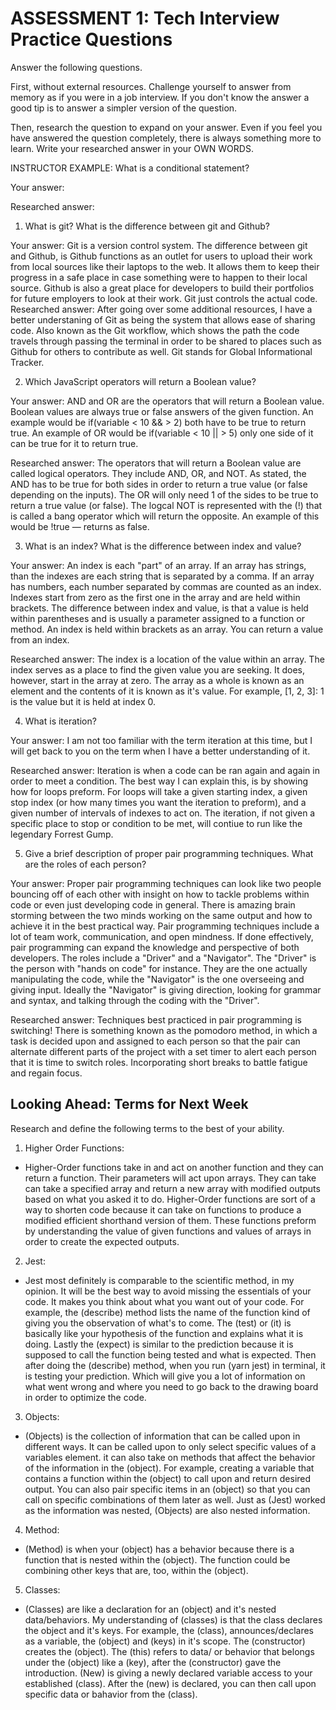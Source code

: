 # ASSESSMENT 1: Tech Interview Practice Questions
Answer the following questions.

First, without external resources. Challenge yourself to answer from memory as if you were in a job interview. If you don't know the answer a good tip is to answer a simpler version of the question.

Then, research the question to expand on your answer. Even if you feel you have answered the question completely, there is always something more to learn. Write your researched answer in your OWN WORDS.

INSTRUCTOR EXAMPLE: What is a conditional statement?

  Your answer:

  Researched answer:



1. What is git? What is the difference between git and Github?

  Your answer: 
Git is a version control system. The difference between git and Github, is Github functions as an outlet for users to upload their work from local sources like their laptops to the web. It allows them to keep their progress in a safe place in case something were to happen to their local source. Github is also a great place for developers to build their portfolios for future employers to look at their work. Git just controls the actual code.
  Researched answer:
After going over some additional resources, I have a better understaning of Git as being the system that allows ease of sharing code. Also known as the Git workflow, which shows the path the code travels through passing the terminal in order to be shared to places such as Github for others to contribute as well. Git stands for Global Informational Tracker.



2. Which JavaScript operators will return a Boolean value?

  Your answer:
  AND and OR are the operators that will return a Boolean value. Boolean values are always true or false answers of the given function. An example would be if(variable < 10 && > 2) both have to be true to return true. An example of OR would be if(variable < 10 || > 5) only one side of it can be true for it to return true.

  Researched answer:
  The operators that will return a Boolean value are called logical operators. They include AND, OR, and NOT. As stated, the AND has to be true for both sides in order to return a true value (or false depending on the inputs). The OR will only need 1 of the sides to be true to return a true value (or false). The logcal NOT is represented with the (!) that is called a bang operator which will return the opposite. An example of this would be !true — returns as false.


3. What is an index? What is the difference between index and value?

  Your answer:
  An index is each "part" of an array. If an array has strings, than the indexes are each string that is separated by a comma. If an array has numbers, each number separated by commas are counted as an index. Indexes start from zero as the first one in the array and are held within brackets. The difference between index and value, is that a value is held within parentheses and is usually a parameter assigned to a function or method. An index is held within brackets as an array. You can return a value from an index.

  Researched answer:
  The index is a location of the value within an array. The index serves as a place to find the given value you are seeking. It does, however, start in the array at zero. The array as a whole is known as an element and the contents of it is known as it's value. For example, [1, 2, 3]: 1 is the value but it is held at index 0.




4. What is iteration?

  Your answer:
  I am not too familiar with the term iteration at this time, but I will get back to you on the term when I have a better understanding of it.

  Researched answer:
  Iteration is when a code can be ran again and again in order to meet a condition. The best way I can explain this, is by showing how for loops preform. For loops will take a given starting index, a given stop index (or how many times you want the iteration to preform), and a given number of intervals of indexes to act on. The iteration, if not given a specific place to stop or condition to be met, will contiue to run like the legendary Forrest Gump.




5. Give a brief description of proper pair programming techniques. What are the roles of each person?

  Your answer:
  Proper pair programming techniques can look like two people bouncing off of each other with insight on how to tackle problems within code or even just developing code in general. There is amazing brain storming between the two minds working on the same output and how to achieve it in the best practical way. Pair programming techniques include a lot of team work, communication, and open mindness. If done effectively, pair programming can expand the knowledge and perspective of both developers. The roles include a "Driver" and a "Navigator". The "Driver" is the person with "hands on code" for instance. They are the one actually manipulating the code, while the "Navigator" is the one overseeing and giving input. Ideally the "Navigator" is giving direction, looking for grammar and syntax, and talking through the coding with the "Driver".

  Researched answer:
  Techniques best practiced in pair programming is switching! There is something known as the pomodoro method, in which a task is decided upon and assigned to each person so that the pair can alternate different parts of the project with a set timer to alert each person that it is time to switch roles. Incorporating short breaks to battle fatigue and regain focus.




## Looking Ahead: Terms for Next Week

Research and define the following terms to the best of your ability.

1. Higher Order Functions:
- Higher-Order functions take in and act on another function and they can return a function. Their parameters will act upon arrays. They can take can take a specified array and return a new array with modified outputs based on what you asked it to do. Higher-Order functions are sort of a way to shorten code because it can take on functions to produce a modified efficient shorthand version of them. These functions preform by understanding the value of given functions and values of arrays in order to create the expected outputs.

2. Jest:
- Jest most definitely is comparable to the scientific method, in my opinion. It will be the best way to avoid missing the essentials of your code. It makes you think about what you want out of your code. For example, the (describe) method lists the name of the function kind of giving you the observation of what's to come. The (test) or (it) is basically like your hypothesis of the function and explains what it is doing. Lastly the (expect) is similar to the prediction because it is supposed to call the function being tested and what is expected. Then after doing the (describe) method, when you run (yarn jest) in terminal, it is testing your prediction. Which will give you a lot of information on what went wrong and where you need to go back to the drawing board in order to optimize the code.

3. Objects:
- (Objects) is the collection of information that can be called upon in different ways. It can be called upon to only select specific values of a variables element. it can also take on methods that affect the behavior of the information in the (object). For example, creating a variable that contains a function within the (object) to call upon and return desired output. You can also pair specific items in an (object) so that you can call on specific combinations of them later as well. Just as (Jest) worked as the information was nested, (Objects) are also nested information.

4. Method:
- (Method) is when your (object) has a behavior because there is a function that is nested within the (object). The function could be combining other keys that are, too, within the (object).

5. Classes:
- (Classes) are like a declaration for an (object) and it's nested data/behaviors. My understanding of (classes) is that the class declares the object and it's keys. For example, the (class), announces/declares as a variable, the (object) and (keys) in it's scope. The (constructor) creates the (object). The (this) refers to data/ or behavior that belongs under the (object) like a (key), after the (constructor) gave the introduction. (New) is giving a newly declared variable access to your established (class). After the (new) is declared, you can then call upon specific data or bahavior from the (class).
